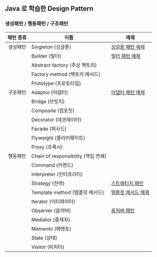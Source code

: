 ## Java 로 학습한 Design Pattern

### 생성패턴 / 행동패턴 / 구조패턴

| 패턴 종류 | 이름                                | 예제                                                       |
| :---------: | ----------------------------------- | ---------------------------------------------------------- |
| 생성패턴  | Singleton (싱글톤)                  |[싱글톤 패턴 예제](src/main/java/org/kimbs/design/creational/singleton)|
|           | Builder (빌더)                      |[빌터 패턴 예제](src/main/java/org/kimbs/design/creational/builder)                                                     |
|           | Abstract factory (추상 팩토리)      |                                                            |
|          | Factory method (팩토리 메서드)      |                                                            |
|          | Prototype (프로토타입)              |                                                            |
| 구조패턴  | Adaptor (어댑터)                    | [어댑터 패턴 예제](src/main/java/org/kimbs/design/adapter) |
|           | Bridge (브릿지)                     |                                                            |
|           | Composite (컴포짓)                  |                                                            |
|           | Decorator (데코레이터)              |                                                            |
|           | Facade (퍼사드)                     |                                                            |
|           | Flyweight (플라이웨이트)            |                                                            |
|           | Proxy (프록시)                      |                                                            |
| 행동패턴  | Chain of responsibility (책임 연쇄) |                                                            |
|           | Command (커맨드)                    |                                                            |
|           | Interpreter (인터프리터)            |                                                            |
|           | Strategy (전략)                     | [스트래티지 패턴](src/main/java/org/kimbs/design/behavioral/strategy)|
|           | Template method (템플릿 메서드)     | [템플릿 메서드 예제](src/main/java/org/kimbs/design/behavioral/templateMethod)                                                |
|           | Iterator (이터레이터)               |                                                            |
|           | Observer (옵저버)                   |[옵저버 패턴](src/main/java/org/kimbs/design/behavioral/observer)|
|           | Mediator (중재자)                   |                                                            |
|           | Memento (메멘토)                    |                                                            |
|           | State (상태)                        |                                                            |
|           | Visitor (비지터)                    |                                                            |